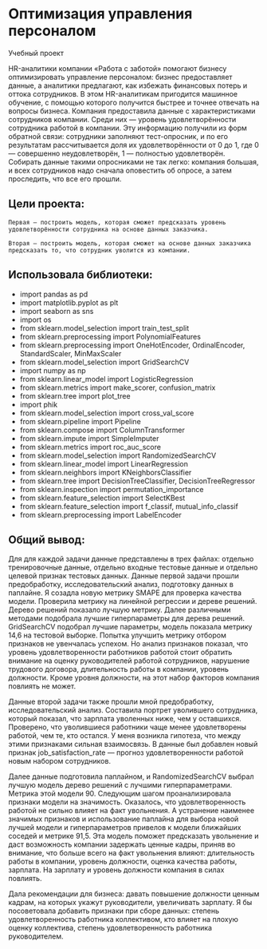 # Оптимизация управления персоналом
Учебный проект

HR-аналитики компании «Работа с заботой» помогают бизнесу оптимизировать управление персоналом: бизнес предоставляет данные, а аналитики предлагают, как избежать финансовых потерь и оттока сотрудников. В этом HR-аналитикам пригодится машинное обучение, с помощью которого получится быстрее и точнее отвечать на вопросы бизнеса. Компания предоставила данные с характеристиками сотрудников компании. Среди них — уровень удовлетворённости сотрудника работой в компании. Эту информацию получили из форм обратной связи: сотрудники заполняют тест-опросник, и по его результатам рассчитывается доля их удовлетворённости от 0 до 1, где 0 — совершенно неудовлетворён, 1 — полностью удовлетворён. Собирать данные такими опросниками не так легко: компания большая, и всех сотрудников надо сначала оповестить об опросе, а затем проследить, что все его прошли.

## Цели проекта:

    Первая — построить модель, которая сможет предсказать уровень удовлетворённости сотрудника на основе данных заказчика.
    
    Вторая — построить модель, которая сможет на основе данных заказчика предсказать то, что сотрудник уволится из компании.

## Использовала библиотеки:
- import pandas as pd
- import matplotlib.pyplot as plt
- import seaborn as sns
- import os
- from sklearn.model_selection import train_test_split
- from sklearn.preprocessing import PolynomialFeatures
- from sklearn.preprocessing import OneHotEncoder, OrdinalEncoder, StandardScaler, MinMaxScaler
- from sklearn.model_selection import GridSearchCV
- import numpy as np
- from sklearn.linear_model import LogisticRegression
- from sklearn.metrics import make_scorer, confusion_matrix
- from sklearn.tree import plot_tree
- import phik
- from sklearn.model_selection import cross_val_score
- from sklearn.pipeline import Pipeline
- from sklearn.compose import ColumnTransformer
- from sklearn.impute import SimpleImputer
- from sklearn.metrics import roc_auc_score
- from sklearn.model_selection import RandomizedSearchCV
- from sklearn.linear_model import LinearRegression
- from sklearn.neighbors import KNeighborsClassifier
- from sklearn.tree import DecisionTreeClassifier, DecisionTreeRegressor
- from sklearn.inspection import permutation_importance
- from sklearn.feature_selection import SelectKBest
- from sklearn.feature_selection import f_classif, mutual_info_classif
- from sklearn.preprocessing import LabelEncoder

## Общий вывод:
Для для каждой задачи данные представлены в трех файлах: отдельно тренировочные данные, отдельно входные тестовые данные и отдельно целевой признак тестовых данных. Данные первой задачи прошли предобработку, исследовательский анализ, подготовку данных в паплайне. Я созадла новую метрику SMAPE для проверка качества модели. Проверила метрику на линейной регрессии и дереве решений. Дерево решений показало лучшую метрику. Далее различными методами подобрала лучшие гиперпараметры для дерева решений. GridSearchCV подобрал лучшие параметры, модель показала метрику 14,6 на тестовой выборке. Попытка улучшить метрику отбором признаков не увенчалась успехом. Но анализ признаков показал, что уровень удовлетворенности работников работой стоит обратить внимание на оценку руководителей работой сотрудников, нарушение трудового договора, длительность работы в компании, уровень должности. Кроме уровня должности, на этот набор факторов компания повлиять не может.

Данные второй задачи также прошли мной предобработку, исследовательский анализ. Составила портрет уволившего сотрудника, который показал, что зарплата уволенных ниже, чем у оставшихся. Проверено, что уволившиеся работники чаще менее удовлетворены работой, чем те, кто остался. У меня возникла гипотеза, что между этими признаками сильная взаимосвязь. В данные был добавлен новый признак job_satisfaction_rate — прогноз удовлетворенности работой новым набором сотрудников.

Далее данные подготовила паплайном, и RandomizedSearchCV выбрал лучшую модель дерево решений с лучшими гиперпараметрами. Метрика этой модели 90. Следующим шагом проанализировала признаки модели на значимость. Оказалось, что удовлетворенность работой не сильно влияет на факт увольнения. А устранение наименее значимых признаков и использование паплайна для выбора новой лучшей модели и гиперпараметров привелов к модели ближайших соседей и метрике 91,5. Эта модель поможет предсказать увольнение и даст возможность компании задержать ценные кадры, приняв во внимание, что больше всего на факт увольнения влияют: длительность работы в компании, уровень должности, оценка качества работы, зарплата. На зарплату и уровень должности компания в силах повлиять.

Дала рекомендации для бизнеса: давать повышение должности ценным кадрам, на которых укажут руководители, увеличивать зарплату. Я бы посоветовала добавить признаки при сборе данных: степень удовлетворенность работника коллективом, кто влияет на плохую оценку коллектива, степень удовлетворенность работника руководителем.
